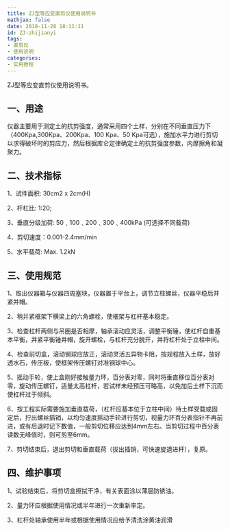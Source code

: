 ```yaml
---
title: ZJ型等应变直剪仪使用说明书
mathjax: false
date: 2018-11-28 18:11:11
id: ZJ-zhijianyi
tags: 
- 直剪仪
- 使用说明
categories:
- 实用教程
---
```


ZJ型等应变直剪仪使用说明书。

<!---more--->

## 一、用途

仪器主要用于测定土的抗剪强度，通常采用四个土样，分别在不同垂直压力下（400Kpa,300Kpa、200Kpa、100 Kpa、50 Kpa可选），施加水平力进行剪切以求得破坏时的剪应力，然后根据库仑定律确定土的抗剪强度参数，内摩擦角和凝聚力。

## 二、技术指标

1、试件面积: 30cm2 x 2cm(H)

2、杆杠比: 1:20;

3、垂直分级加荷: 50﹑100﹑200﹑300﹑400kPa (可选择不同载荷)

4、剪切速度：0.001-2.4mm/min

5、水平载荷: Max. 1.2kN

## 三、使用规范

1、取出仪器箱与仪器四周塞块，仪器置于平台上，调节立柱螺丝，仪器平稳后并紧并帽。

2、稍并紧框架下横梁上的六角螺栓，使框架与杠杆基本稳定。

3、检查杠杆两侧与吊圈是否相摩，轴承滚动应灵活，调整平衡锤，使杠杆自重基本平衡，并紧平衡锤并帽，旋开螺栓，与杠杆充分脱开，并将杠杆处于立柱中间。

4、检查前切盒，滚动钢球应放正，滚动灵活五异物卡阻，按规程放入土样，放好透水石，传压板，使框架传压螺钉对准钢球中心。

5、摇动手轮，使上盒刚好接触量力环，百分表对零，同时将垂直移位百分表对零，旋动传压螺钉，适量太高杠杆，若试样未经预压可略高，以免加后土样下沉而使杠杆过于倾斜。

6、按工程实际需要施加垂直载荷，（杠杆应基本位于立柱中间）待土样受载或固定后，拧出螺丝插销，以均匀速度摇动手轮进行剪切，视量力环百分表指针不再前进，或有后退时记下数值，一般剪切位移应达到4mm左右。当剪切过程中百分表读数无峰值时，则可剪至6mm。

7、剪切结束后，退出剪切和垂直载荷（拔出插销，可快速旋退进杆），复原。

## 四、维护事项

1、试验结束后，将剪切盒擦拭干净，有关表面涂以薄层防锈油。

2、量力环应根据使用情况或半年进行一次重新率定。

3、杠杆处轴承使用半年或根据使用情况应给予清洗涂黄油润滑

 